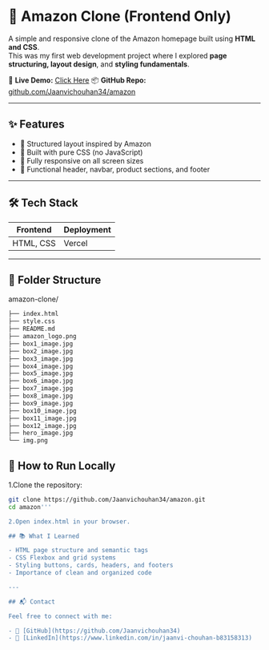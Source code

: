 # 🛒 Amazon Clone (Frontend Only)

A simple and responsive clone of the Amazon homepage built using **HTML and CSS**.  
This was my first web development project where I explored **page structuring, layout design**, and **styling fundamentals**.

🔗 **Live Demo:** [Click Here](https://amazon-flax-eight.vercel.app)
📦 **GitHub Repo:** [github.com/Jaanvichouhan34/amazon](https://github.com/Jaanvichouhan34/amazon)

---

## ✨ Features

- 🧱 Structured layout inspired by Amazon
- 🎨 Built with pure CSS (no JavaScript)
- 📱 Fully responsive on all screen sizes
- 🧭 Functional header, navbar, product sections, and footer

---

## 🛠️ Tech Stack

| Frontend  | Deployment |
|-----------|------------|
| HTML, CSS | Vercel     |

---


## 📁 Folder Structure

amazon-clone/
```bash
├── index.html
├── style.css
├── README.md
├── amazon_logo.png
├── box1_image.jpg
├── box2_image.jpg
├── box3_image.jpg
├── box4_image.jpg
├── box5_image.jpg
├── box6_image.jpg
├── box7_image.jpg
├── box8_image.jpg
├── box9_image.jpg
├── box10_image.jpg
├── box11_image.jpg
├── box12_image.jpg
├── hero_image.jpg
└── img.png
```
## 🚀 How to Run Locally

1.Clone the repository:

```bash
git clone https://github.com/Jaanvichouhan34/amazon.git
cd amazon'''

2.Open index.html in your browser.

## 📚 What I Learned

- HTML page structure and semantic tags  
- CSS Flexbox and grid systems  
- Styling buttons, cards, headers, and footers  
- Importance of clean and organized code  

---

## 📬 Contact

Feel free to connect with me:

- 🔗 [GitHub](https://github.com/Jaanvichouhan34)  
- 💼 [LinkedIn](https://www.linkedin.com/in/jaanvi-chouhan-b83158313)





